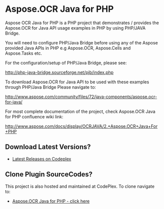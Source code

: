 # Aspose.OCR Java for PHP
Aspose OCR Java for PHP is a PHP project that demonstrates / provides the Aspose.OCR for Java API usage examples in PHP by using PHP/JAVA Bridge.

You will need to configure PHP/Java Bridge before using any of the Aspose provided Java APIs in PHP e.g Aspose.OCR, Aspose.Cells and Aspose.Tasks etc.

For the configuration/setup of PHP/Java Bridge, please see:

http://php-java-bridge.sourceforge.net/pjb/index.php

To download Aspose.OCR for Java API to be used with these examples through PHP/Java Bridge
Please navigate to:

http://www.aspose.com/community/files/72/java-components/aspose.ocr-for-java/

For most complete documentation of the project, check Aspose.OCR Java for PHP confluence wiki link:

http://www.aspose.com/docs/display/OCRJAVA/2.+Aspose.OCR+Java+For+PHP


## Download Latest Versions?

* [Latest Releases on Codeplex](https://asposeocrjavaphp.codeplex.com/releases)

## Clone Plugin SourceCodes?

This project is also hosted and maintained at CodePlex. To clone navigate to: 

* [Aspose.OCR Java for PHP - click here](https://asposeocrjavaphp.codeplex.com/SourceControl/latest)
